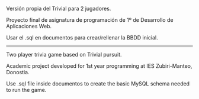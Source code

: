 Versión propia del Trivial para 2 jugadores.

Proyecto final de asignatura de programación de 1º de Desarrollo de Aplicaciones Web.

Usar el .sql en documentos para crear/rellenar la BBDD inicial.
_____________________________________________________________________________________________

Two player trivia game based on Trivial pursuit.

Academic project developed for 1st year programming at IES Zubiri-Manteo, Donostia.

Use .sql file inside documentos to create the basic MySQL schema needed to run the game.
